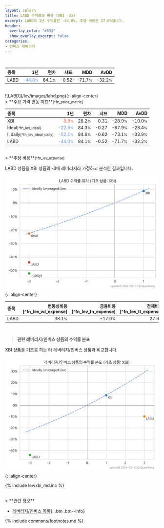 ```yaml
---
layout: splash
title: LABD 수익률과 비용 (XBI -3x)
excerpt: LABD의 1년 수익률은 -44.0%, 추정 비용은 27.6%입니다.
header:
  overlay_color: "#333"
  show_overlay_excerpt: false
categories:
- 인버스 레버리지
---
```


<br>

| **종목** | **1년** | **편차** | **샤프** | **MDD** | **AvDD** |
| :------------ | ------: | -----------: | -------: | ------: | -------: |
| LABD | <span style="color: cornflowerblue">-44.0<small>%</small></span> | 84.1<small>%</small> | -0.52 | -71.7<small>%</small> | -32.2<small>%</small> |

<!-- more -->

<br>
![LABD](/lev/images/labd.png){: .align-center}

<br>
> **주요 가격 변동 지표**<small>[^fn_price_metric]</small>



| **종목** | **1년** | **편차** | **샤프** | **MDD** | **AvDD** |
| :------------ | ------: | -----------: | -------: | ------: | -------: |
| XBI | <span style="color: tomato">8.9<small>%</small></span> | 28.2<small>%</small> | 0.31 | -28.9<small>%</small> | -10.0<small>%</small> |
| Ideal<small>[^fn_lev_ideal]</small> | <span style="color: cornflowerblue">-22.5<small>%</small></span> | 84.3<small>%</small> | -0.27 | -67.9<small>%</small> | -28.4<small>%</small> |
| I. daily<small>[^fn_lev_ideal_daily]</small> | <span style="color: cornflowerblue">-52.1<small>%</small></span> | 84.6<small>%</small> | -0.62 | -73.1<small>%</small> | -33.9<small>%</small> |
| LABD | <span style="color: cornflowerblue">-44.0<small>%</small></span> | 84.1<small>%</small> | -0.52 | -71.7<small>%</small> | -32.2<small>%</small> |

<br>
> **추정 비용**<small>[^fn_lev_expense]</small><a id="expense"></a>

LABD 상품을 XBI 상품의 -3배 레버리지라 가정하고 분석한 결과입니다.

![LABD](/lev/images/labd_ideal.png){: .align-center}

| **종목** | **변동성비용**[^fn_lev_vd_expense] | **금융비용**[^fn_lev_fn_expense] | **전체비용**[^fn_lev_tt_expense] |
| :------------ | ------: | -----------: | -------: |
| LABD | 38.1<small>%</small> | -17.0<small>%</small> | 27.6<small>%</small> |

<br>

> **관련 레버리지/인버스 상품의 수익률 분포**

XBI 상품을 기초로 하는 타 레버리지/인버스 상품과 비교합니다.

![XBI](/lev/images/xbi_ideal.png){: .align-center}

{% include lev/xbi_md.inc %}

<br>
> **관련 정보**

- [레버리지/인버스 목록](/lev/){: .btn .btn--info}

{% include commons/footnotes.md %}